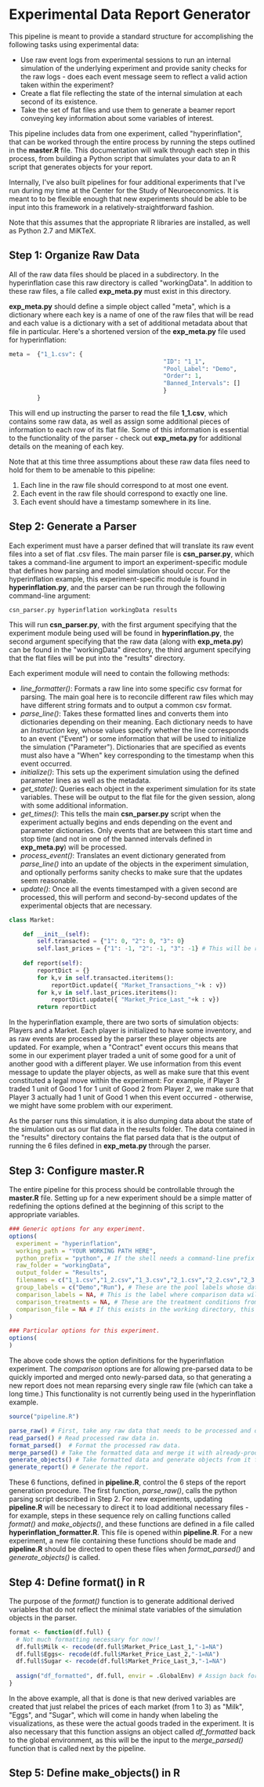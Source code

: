 # Experimental Data Report Generator

This pipeline is meant to provide a standard structure for accomplishing the following tasks using experimental data:

- Use raw event logs from experimental sessions to run an internal simulation of the underlying experiment and provide sanity checks for the raw logs - does each event message seem to reflect a valid action taken within the experiment?
- Create a flat file reflecting the state of the internal simulation at each second of its existence.
- Take the set of flat files and use them to generate a beamer report conveying key information about some variables of interest.

This pipeline includes data from one experiment, called "hyperinflation", that can be worked through the entire process by running the steps outlined in the **master.R** file. This documentation will walk through each step in this process, from building a Python script that simulates your data to an R script that generates objects for your report.

Internally, I've also built pipelines for four additional experiments that I've run during my time at the Center for the Study of Neuroeconomics. It is meant to to be flexible enough that new experiments should be able to be input into this framework in a relatively-straightforward fashion.

Note that this assumes that the appropriate R libraries are installed, as well as Python 2.7 and MiKTeX.

## Step 1: Organize Raw Data

All of the raw data files should be placed in a subdirectory. In the hyperinflation case this raw directory is called "workingData". In addition to these raw files, a file called **exp_meta.py** must exist in this directory.

**exp_meta.py** should define a simple object called "meta", which is a dictionary where each key is a name of one of the raw files that will be read and each value is a dictionary with a set of additional metadata about that file in particular. Here's a shortened version of the **exp_meta.py** file used for hyperinflation:

```python
meta = 	{"1_1.csv": {						
											"ID": "1_1",
											"Pool_Label": "Demo",
											"Order": 1,
											"Banned_Intervals": []
											}
		}
```

This will end up instructing the parser to read the file **1_1.csv**, which contains some raw data, as well as assign some additional pieces of information to each row of its flat file. Some of this information is essential to the functionality of the parser - check out **exp_meta.py** for additional details on the meaning of each key.

Note that at this time three assumptions about these raw data files need to hold for them to be amenable to this pipeline:

1. Each line in the raw file should correspond to at most one event.
2. Each event in the raw file should correspond to exactly one line.
3. Each event should have a timestamp somewhere in its line.

## Step 2: Generate a Parser

Each experiment must have a parser defined that will translate its raw event files into a set of flat .csv files. The main parser file is **csn_parser.py**, which takes a command-line argument to import an experiment-specific module that defines how parsing and model simulation should occur. For the hyperinflation example, this experiment-specific module is found in **hyperinflation.py**, and the parser can be run through the following command-line argument:

```
csn_parser.py hyperinflation workingData results
```

This will run **csn_parser.py**, with the first argument specifying that the experiment module being used will be found in **hyperinflation.py**, the second argument specifying that the raw data (along with **exp_meta.py**) can be found in the "workingData" directory, the third argument specifying that the flat files will be put into the "results" directory.

Each experiment module will need to contain the following methods:

- *line_formatter()*: Formats a raw line into some specific csv format for parsing. The main goal here is to reconcile different raw files which may have different string formats and to output a common csv format.
- *parse_line()*: Takes these formatted lines and converts them into dictionaries depending on their meaning. Each dictionary needs to have an *Instruction* key, whose values specify whether the line corresponds to an event ("Event") or some information that will be used to initialize the simulation ("Parameter"). Dictionaries that are specified as events must also have a "When" key corresponding to the timestamp when this event occurred.
- *initialize()*: This sets up the experiment simulation using the defined parameter lines as well as the metadata.
- *get_state()*: Queries each object in the experiment simulation for its state variables. These will be output to the flat file for the given session, along with some additional information.
- *get_times()*: This tells the main **csn_parser.py** script when the experiment actually begins and ends depending on the event and parameter dictionaries. Only events that are between this start time and stop time (and not in one of the banned intervals defined in **exp_meta.py**) will be processed.
- *process_event()*: Translates an event dictionary generated from *parse_line()* into an update of the objects in the experiment simulation, and optionally performs sanity checks to make sure that the updates seem reasonable.
- *update()*: Once all the events timestamped with a given second are processed, this will perform and second-by-second updates of the experimental objects that are necessary.

```python
class Market:

	def __init__(self):
		self.transacted = {"1": 0, "2": 0, "3": 0}
		self.last_prices = {"1": -1, "2": -1, "3": -1} # This will be recoded to NAs in R, presumably.
		
	def report(self):
		reportDict = {}
		for k,v in self.transacted.iteritems():
			reportDict.update({ "Market_Transactions_"+k : v})	
		for k,v in self.last_prices.iteritems():
			reportDict.update({ "Market_Price_Last_"+k : v})	
		return reportDict
```

In the hyperinflation example, there are two sorts of simulation objects: Players and a Market. Each player is initialized to have some inventory, and as raw events are processed by the parser these player objects are updated. For example, when a "Contract" event occurs this means that some in our experiment player traded a unit of some good for a unit of another good with a different player. We use information from this event message to update the player objects, as well as make sure that this event constituted a legal move within the experiment: For example, if Player 3 traded 1 unit of Good 1 for 1 unit of Good 2 from Player 2, we make sure that Player 3 actually had 1 unit of Good 1 when this event occurred - otherwise, we might have some problem with our experiment.

As the parser runs this simulation, it is also dumping data about the state of the simulation out as our flat data in the results folder. The data contained in the "results" directory contains the flat parsed data that is the output of running the 6 files defined in **exp_meta.py** through the parser.

## Step 3: Configure master.R

The entire pipeline for this process should be controllable through the **master.R** file. Setting up for a new experiment should be a simple matter of redefining the options defined at the beginning of this script to the appropriate variables.

```r
### Generic options for any experiment.
options(
  experiment = "hyperinflation",
  working_path = "YOUR WORKING PATH HERE",
  python_prefix = "python", # If the shell needs a command-line prefix to run a Python script, put it here.
  raw_folder = "workingData",
  output_folder = "Results",
  filenames = c("1_1.csv","1_2.csv","1_3.csv","2_1.csv","2_2.csv","2_3.csv"), # These are the results files to be read into the dataset.
  group_labels = c("Demo","Run"), # These are the pool labels whose data will be seperately modeled
  comparison_labels = NA, # This is the label where comparison data will be derived from, if applicable.
  comparison_treatments = NA, # These are the treatment conditions from the comparison data that will be used, if applicable.
  comparison_file = NA # If this exists in the working directory, this file will be loaded and appended on as containing preprocessed comparison data.
)

### Particular options for this experiment.
options(
)
```

The above code shows the option definitions for the hyperinflation experiment. The *comparison* options are for allowing pre-parsed data to be quickly imported and merged onto newly-parsed data, so that generating a new report does not mean reparsing every single raw file (which can take a long time.) This functionality is not currently being used in the hyperinflation example.

```r
source("pipeline.R")

parse_raw() # First, take any raw data that needs to be processed and do so.
read_parsed() # Read processed raw data in.
format_parsed()  # Format the processed raw data.
merge_parsed() # Take the formatted data and merge it with already-processed data, if necessary.
generate_objects() # Take formatted data and generate objects from it for the report.
generate_report() # Generate the report.
```

These 6 functions, defined in **pipeline.R**, control the 6 steps of the report generation procedure. The first function, *parse_raw()*, calls the python parsing script described in Step 2. For new experiments, updating **pipeline.R** will be necessary to direct it to load additional necessary files - for example, steps in these sequence rely on calling functions called *format()* and *make_objects()*, and these functions are defined in a file called **hyperinflation_formatter.R**. This file is opened within **pipeline.R**. For a new experiment, a new file containing these functions should be made and **pipeline.R** should be directed to open these files when *format_parsed()* and *generate_objects()* is called.

## Step 4: Define format() in R

The purpose of the *format()* function is to generate additional derived variables that do not reflect the minimal state variables of the simulation objects in the parser. 

```r
format <- function(df.full) {
  # Not much formatting necessary for now!!
  df.full$Milk <- recode(df.full$Market_Price_Last_1,"-1=NA")
  df.full$Eggs<- recode(df.full$Market_Price_Last_2,"-1=NA")
  df.full$Sugar <- recode(df.full$Market_Price_Last_3,"-1=NA")
  
  assign("df_formatted", df.full, envir = .GlobalEnv) # Assign back for saving, if necessary.
}
```

In the above example, all that is done is that new derived variables are created that just relabel the prices of each market (from 1 to 3) as "Milk", "Eggs", and "Sugar", which will come in handy when labeling the visualizations, as these were the actual goods traded in the experiment. It is also necessary that this function assigns an object called *df_formatted* back to the global environment, as this will be the input to the *merge_parsed()* function that is called next by the pipeline.

## Step 5: Define make_objects() in R
